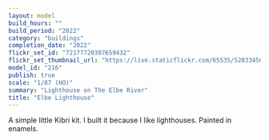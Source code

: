 ```yaml
---
layout: model
build_hours: ""
build_period: "2022"
category: "buildings"
completion_date: "2022"
flickr_set_id: "72177720307659432"
flickr_set_thumbnail_url: "https://live.staticflickr.com/65535/52833450044_3cfd3e110e_m.jpg"
model_id: "216"
publish: true
scale: "1/87 (HO)"
summary: "Lighthouse on The Elbe River"
title: "Elbe Lighthouse"
---
```


A simple little Kibri kit. I built it because I like lighthouses. Painted in enamels.
